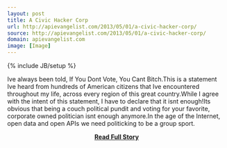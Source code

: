 ```yaml
---
layout: post
title: A Civic Hacker Corp
url: http://apievangelist.com/2013/05/01/a-civic-hacker-corp/
source: http://apievangelist.com/2013/05/01/a-civic-hacker-corp/
domain: apievangelist.com
image: [Image]
---
```

{% include JB/setup %}<p>Ive always been told, If You Dont Vote, You Cant Bitch.This is a statement Ive heard from hundreds of American citizens that Ive encountered throughout my life, across every region of this great country.While I agree with the intent of this statement, I have to declare that it isnt enough!Its obvious that being a couch political pundit and voting for your favorite, corporate owned politician isnt enough anymore.In the age of the Internet, open data and open APIs we need politicking to be a group sport.</p>
<center><p><a href="http://apievangelist.com/2013/05/01/a-civic-hacker-corp/" style='padding:25px; font-sze:18px; font-weight: bold;'>Read Full Story</a></p></center>
